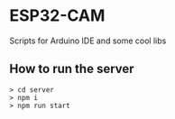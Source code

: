 # ESP32-CAM

Scripts for Arduino IDE and some cool libs

## How to run the server

```shell
> cd server
> npm i
> npm run start
```
